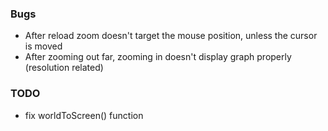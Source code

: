 ### Bugs
- After reload zoom doesn't target the mouse position, unless the cursor is moved
- After zooming out far, zooming in doesn't display graph properly (resolution related)

### TODO
- fix worldToScreen() function